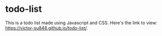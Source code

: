 # todo-list
This is a todo list made using Javascript and CSS.
Here's the link to view: https://victor-su848.github.io/todo-list/.
